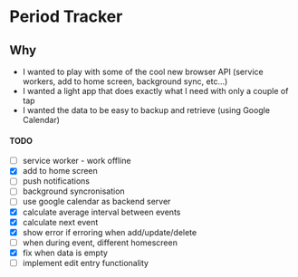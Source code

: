 # Period Tracker

## Why

* I wanted to play with some of the cool new browser API (service workers, add to home screen, background sync, etc...)
* I wanted a light app that does exactly what I need with only a couple of tap
* I wanted the data to be easy to backup and retrieve (using Google Calendar)

#### TODO
* [ ] service worker - work offline 
* [X] add to home screen
* [ ] push notifications
* [ ] background syncronisation
* [ ] use google calendar as backend server
* [X] calculate average interval between events
* [X] calculate next event
* [X] show error if erroring when add/update/delete
* [ ] when during event, different homescreen
* [X] fix when data is empty
* [ ] implement edit entry functionality